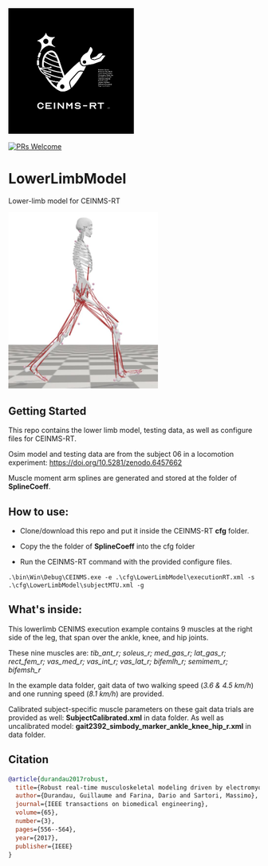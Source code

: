 <img src="https://github.com/CEINMS-RT/ceinmsrt-core-cpp/blob/main/logo-ceinms-rt-white-v.png" width="50%" alt="CEINMS-RT logo">

[![PRs Welcome](https://img.shields.io/badge/PRs-welcome-brightgreen.svg)]()

# LowerLimbModel
Lower-limb model for CEINMS-RT

<img src="https://github.com/CEINMS-RT/LowerLimbModel/blob/main/model/lowerLegModel.JPG" width=300>

## Getting Started
This repo contains the lower limb model, testing data, as well as configure files for CEINMS-RT.

Osim model and testing data are from the subject 06 in a locomotion experiment: https://doi.org/10.5281/zenodo.6457662

Muscle moment arm splines are generated and stored at the folder of **SplineCoeff**.

## How to use:
* Clone/download this repo and put it inside the CEINMS-RT **cfg** folder.
* Copy the the folder of **SplineCoeff** into the cfg folder


* Run the CEINMS-RT command with the provided configure files.

```
.\bin\Win\Debug\CEINMS.exe -e .\cfg\LowerLimbModel\executionRT.xml -s .\cfg\LowerLimbModel\subjectMTU.xml -g
```

## What's inside:
This lowerlimb CENIMS execution example contains 9 muscles at the right side of the leg, that span over the ankle, knee, and hip joints.

These nine muscles are:
_tib_ant_r; soleus_r; med_gas_r; lat_gas_r; rect_fem_r; vas_med_r; vas_int_r; vas_lat_r; bifemlh_r; semimem_r; bifemsh_r_

In the example data folder, gait data of two walking speed (_3.6 & 4.5 km/h_) and one running speed (_8.1 km/h_) are provided.

Calibrated subject-specific muscle parameters on these gait data trials are provided as well: **SubjectCalibrated.xml** in data folder.
As well as uncalibrated model: **gait2392_simbody_marker_ankle_knee_hip_r.xml** in data folder.

## Citation

```BibTeX
@article{durandau2017robust,
  title={Robust real-time musculoskeletal modeling driven by electromyograms},
  author={Durandau, Guillaume and Farina, Dario and Sartori, Massimo},
  journal={IEEE transactions on biomedical engineering},
  volume={65},
  number={3},
  pages={556--564},
  year={2017},
  publisher={IEEE}
}
```
